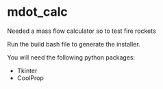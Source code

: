 # mdot_calc

Needed a mass flow calculator so to test fire rockets

Run the build bash file to generate the installer. 

You will need the following python packages:
- Tkinter
- CoolProp
